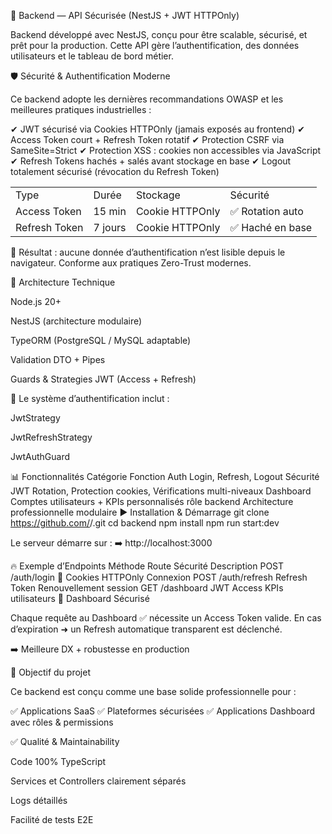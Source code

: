 🚀 Backend — API Sécurisée (NestJS + JWT HTTPOnly)

Backend développé avec NestJS, conçu pour être scalable, sécurisé, et prêt pour la production.
Cette API gère l’authentification, des données utilisateurs et le tableau de bord métier.

🛡️ Sécurité & Authentification Moderne

Ce backend adopte les dernières recommandations OWASP et les meilleures pratiques industrielles :

✔ JWT sécurisé via Cookies HTTPOnly (jamais exposés au frontend)
✔ Access Token court + Refresh Token rotatif
✔ Protection CSRF via SameSite=Strict
✔ Protection XSS : cookies non accessibles via JavaScript
✔ Refresh Tokens hachés + salés avant stockage en base
✔ Logout totalement sécurisé (révocation du Refresh Token)

<table> <tr><td>Type</td><td>Durée</td><td>Stockage</td><td>Sécurité</td></tr> <tr><td>Access Token</td><td>15 min</td><td>Cookie HTTPOnly</td><td>✅ Rotation auto</td></tr> <tr><td>Refresh Token</td><td>7 jours</td><td>Cookie HTTPOnly</td><td>✅ Haché en base</td></tr> </table>

🔐 Résultat : aucune donnée d’authentification n’est lisible depuis le navigateur.
Conforme aux pratiques Zero-Trust modernes.

🧩 Architecture Technique

Node.js 20+

NestJS (architecture modulaire)

TypeORM (PostgreSQL / MySQL adaptable)

Validation DTO + Pipes

Guards & Strategies JWT (Access + Refresh)

📌 Le système d’authentification inclut :

JwtStrategy

JwtRefreshStrategy

JwtAuthGuard

📊 Fonctionnalités
Catégorie	Fonction
Auth	Login, Refresh, Logout
Sécurité JWT	Rotation, Protection cookies, Vérifications multi-niveaux
Dashboard	Comptes utilisateurs + KPIs personnalisés
rôle backend	Architecture professionnelle modulaire
▶️ Installation & Démarrage
git clone https://github.com/<ton-user>/<ton-repo>.git
cd backend
npm install
npm run start:dev


Le serveur démarre sur :
➡️ http://localhost:3000

🔥 Exemple d’Endpoints
Méthode	Route	Sécurité	Description
POST	/auth/login	🔐 Cookies HTTPOnly	Connexion
POST	/auth/refresh	Refresh Token	Renouvellement session
GET	/dashboard	JWT Access	KPIs utilisateurs
📌 Dashboard Sécurisé

Chaque requête au Dashboard ✅ nécessite un Access Token valide.
En cas d’expiration ➜ un Refresh automatique transparent est déclenché.

➡️ Meilleure DX + robustesse en production

🎯 Objectif du projet

Ce backend est conçu comme une base solide professionnelle pour :

✅ Applications SaaS
✅ Plateformes sécurisées
✅ Applications Dashboard avec rôles & permissions

✅ Qualité & Maintainability

Code 100% TypeScript

Services et Controllers clairement séparés

Logs détaillés

Facilité de tests E2E
